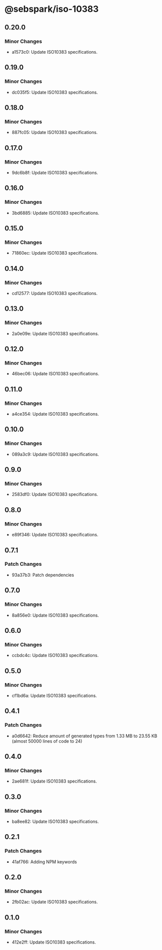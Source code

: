 # @sebspark/iso-10383

## 0.20.0

### Minor Changes

- a1573c0: Update ISO10383 specifications.

## 0.19.0

### Minor Changes

- dc035f5: Update ISO10383 specifications.

## 0.18.0

### Minor Changes

- 887fc05: Update ISO10383 specifications.

## 0.17.0

### Minor Changes

- 9dc6b8f: Update ISO10383 specifications.

## 0.16.0

### Minor Changes

- 3bd6885: Update ISO10383 specifications.

## 0.15.0

### Minor Changes

- 71860ec: Update ISO10383 specifications.

## 0.14.0

### Minor Changes

- cd12577: Update ISO10383 specifications.

## 0.13.0

### Minor Changes

- 2a0e09e: Update ISO10383 specifications.

## 0.12.0

### Minor Changes

- 46bec06: Update ISO10383 specifications.

## 0.11.0

### Minor Changes

- a4ce354: Update ISO10383 specifications.

## 0.10.0

### Minor Changes

- 089a3c9: Update ISO10383 specifications.

## 0.9.0

### Minor Changes

- 2583df0: Update ISO10383 specifications.

## 0.8.0

### Minor Changes

- e89f346: Update ISO10383 specifications.

## 0.7.1

### Patch Changes

- 93a37b3: Patch dependencies

## 0.7.0

### Minor Changes

- 8a856e0: Update ISO10383 specifications.

## 0.6.0

### Minor Changes

- ccbdc4c: Update ISO10383 specifications.

## 0.5.0

### Minor Changes

- cf1bd6a: Update ISO10383 specifications.

## 0.4.1

### Patch Changes

- a0d6642: Reduce amount of generated types from 1.33 MB to 23.55 KB (almost 50000 lines of code to 24)

## 0.4.0

### Minor Changes

- 2ae681f: Update ISO10383 specifications.

## 0.3.0

### Minor Changes

- ba8ee82: Update ISO10383 specifications.

## 0.2.1

### Patch Changes

- 41af766: Adding NPM keywords

## 0.2.0

### Minor Changes

- 2fb02ac: Update ISO10383 specifications.

## 0.1.0

### Minor Changes

- 412e2ff: Update ISO10383 specifications.
